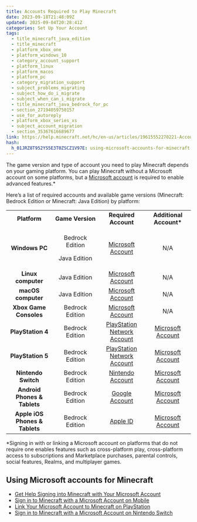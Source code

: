 ```yaml
---
title: Accounts Required to Play Minecraft
date: 2023-09-18T21:48:09Z
updated: 2025-09-04T20:28:41Z
categories: Set Up Your Account
tags:
  - title_minecraft_java_edition
  - title_minecraft
  - platform_xbox_one
  - platform_windows_10
  - category_account_support
  - platform_linux
  - platform_macos
  - platform_pc
  - category_migration_support
  - subject_problems_migrating
  - subject_how_do_i_migrate
  - subject_when_can_i_migrate
  - title_minecraft_java_bedrock_for_pc
  - section_27194059750157
  - use_for_autoreply
  - platform_xbox_series_xs
  - subject_account_migration
  - section_35367616689677
link: https://help.minecraft.net/hc/en-us/articles/19615552270221-Accounts-Required-to-Play-Minecraft
hash:
  h_01JRZ8T952YS5E3T0ZSCZ1V97E: using-microsoft-accounts-for-minecraft
---
```


The game version and type of account you need to play Minecraft depends on your gaming platform. You can play Minecraft without a Microsoft account on some platforms, but a [Microsoft account](https://account.microsoft.com/account) is required to enable advanced features.\*

Here’s a list of required accounts and available game versions (Minecraft: Bedrock Edition or Minecraft: Java Edition) by platform:

<table style="width: 100%;" data-border="1" data-cellspacing="0" data-cellpadding="0">
<colgroup>
<col style="width: 25%" />
<col style="width: 25%" />
<col style="width: 25%" />
<col style="width: 25%" />
</colgroup>
<tbody>
<tr>
<td style="text-align: center;"><strong>Platform</strong></td>
<td style="text-align: center;"><strong>Game Version</strong></td>
<td style="text-align: center;"><strong>Required Account</strong></td>
<td style="text-align: center;"><strong>Additional Account*</strong></td>
</tr>
<tr>
<td style="text-align: center;"><strong>Windows PC</strong></td>
<td style="text-align: center;"><p>Bedrock Edition</p>
<p>Java Edition</p></td>
<td style="text-align: center;"><a href="https://account.microsoft.com/account">Microsoft Account</a></td>
<td style="text-align: center;">N/A</td>
</tr>
<tr>
<td style="text-align: center;"><strong>Linux computer</strong></td>
<td style="text-align: center;">Java Edition</td>
<td style="text-align: center;"><a href="https://account.microsoft.com/account">Microsoft Account</a></td>
<td style="text-align: center;">N/A</td>
</tr>
<tr>
<td style="text-align: center;"><strong>macOS computer</strong></td>
<td style="text-align: center;">Java Edition</td>
<td style="text-align: center;"><a href="https://account.microsoft.com/account">Microsoft Account</a></td>
<td style="text-align: center;">N/A</td>
</tr>
<tr>
<td style="text-align: center;"><strong>Xbox Game Consoles</strong></td>
<td style="text-align: center;">Bedrock Edition</td>
<td style="text-align: center;"><a href="https://account.microsoft.com/account">Microsoft Account</a></td>
<td style="text-align: center;">N/A</td>
</tr>
<tr>
<td style="text-align: center;"><strong>PlayStation 4</strong></td>
<td style="text-align: center;">Bedrock Edition</td>
<td style="text-align: center;"><a href="https://www.playstation.com/en-us/support/account/">PlayStation Network Account</a></td>
<td style="text-align: center;"><a href="https://account.microsoft.com/account">Microsoft Account</a></td>
</tr>
<tr>
<td style="text-align: center;"><strong>PlayStation 5</strong></td>
<td style="text-align: center;">Bedrock Edition</td>
<td style="text-align: center;"><a href="https://www.playstation.com/en-us/support/account/">PlayStation Network Account</a></td>
<td style="text-align: center;"><a href="https://account.microsoft.com/account">Microsoft Account</a></td>
</tr>
<tr>
<td style="text-align: center;"><strong>Nintendo Switch</strong></td>
<td style="text-align: center;">Bedrock Edition</td>
<td style="text-align: center;"><a href="https://en-americas-support.nintendo.com/app/answers/detail/a_id/15997/kw/nintendo%20account">Nintendo Account</a></td>
<td style="text-align: center;"><a href="https://account.microsoft.com/account">Microsoft Account</a></td>
</tr>
<tr>
<td style="text-align: center;"><strong>Android Phones &amp; Tablets</strong></td>
<td style="text-align: center;">Bedrock Edition</td>
<td style="text-align: center;"><a href="https://support.google.com/accounts/answer/15277265?hl=en&amp;ref_topic=3382296&amp;sjid=2329032815580734710-NC">Google Account</a></td>
<td style="text-align: center;"><a href="https://account.microsoft.com/account">Microsoft Account</a></td>
</tr>
<tr>
<td style="text-align: center;"><strong>Apple iOS Phones &amp; Tablets</strong></td>
<td style="text-align: center;">Bedrock Edition</td>
<td style="text-align: center;"><a href="https://account.apple.com/">Apple ID</a></td>
<td style="text-align: center;"><a href="https://account.microsoft.com/account">Microsoft Account</a></td>
</tr>
</tbody>
</table>

\*Signing in with or linking a Microsoft account on platforms that do not require one enables features such as cross-platform play, cross-platform access to subscriptions and Marketplace purchases, parental controls, social features, Realms, and multiplayer games.

## Using Microsoft accounts for Minecraft

- [Get Help Signing into Minecraft with Your Microsoft Account](../Account-Sign-in/Get-Help-Signing-into-Minecraft-with-Your-Microsoft-Account.md)
- [Sign in to Minecraft with a Microsoft Account on Mobile](../Use-or-Link-Microsoft-Accounts/Sign-in-to-Minecraft-with-a-Microsoft-Account-on-Mobile.md)
- [Link Your Microsoft Account to Minecraft on PlayStation](../Use-or-Link-Microsoft-Accounts/Link-Your-Microsoft-Account-to-Minecraft-on-PlayStation.md)
- [Sign in to Minecraft with a Microsoft Account on Nintendo Switch](../Use-or-Link-Microsoft-Accounts/Sign-in-to-Minecraft-with-a-Microsoft-Account-on-Nintendo-Switch.md)
